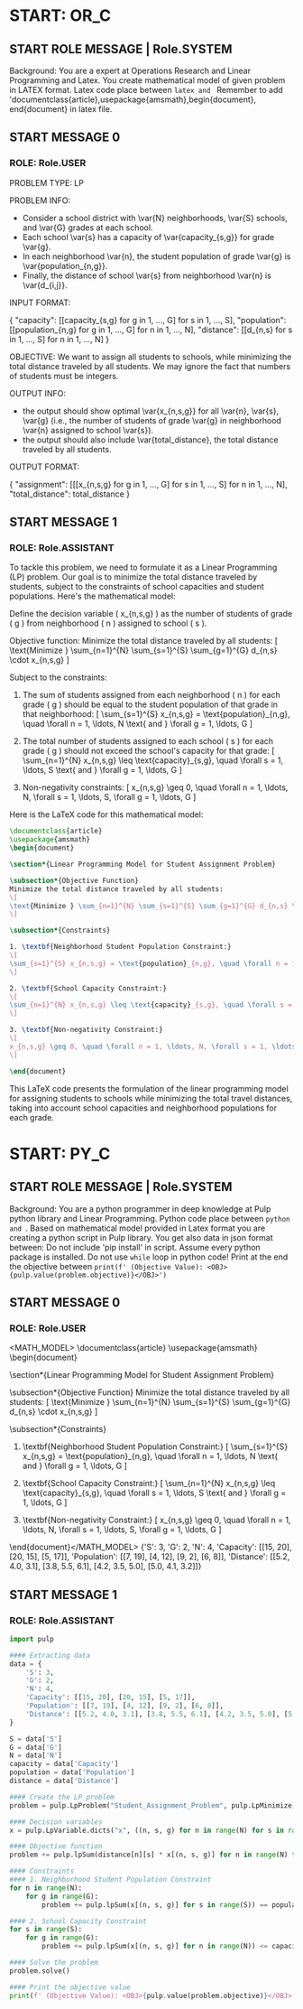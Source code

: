 # START: OR_C 
## START ROLE MESSAGE | Role.SYSTEM 
Background: You are a expert at Operations Research and Linear Programming and Latex. You create mathematical model of given problem in LATEX format. Latex code place between ```latex and ``` Remember to add 'documentclass{article},usepackage{amsmath},begin{document}, end{document} in latex file. 
## START MESSAGE 0 
### ROLE: Role.USER
<DESCRIPTION>
PROBLEM TYPE: LP

PROBLEM INFO: 

- Consider a school district with \var{N} neighborhoods, \var{S} schools, and \var{G} grades at each school.
- Each school \var{s} has a capacity of \var{capacity_{s,g}} for grade \var{g}. 
- In each neighborhood \var{n}, the student population of grade \var{g} is \var{population_{n,g}}. 
- Finally, the distance of school \var{s} from neighborhood \var{n} is \var{d_{i,j}}.

INPUT FORMAT: 

{
    "capacity": [[capacity_{s,g} for g in 1, ..., G] for s in 1, ..., S],
    "population": [[population_{n,g} for g in 1, ..., G] for n in 1, ..., N],
    "distance": [[d_{n,s} for s in 1, ..., S] for n in 1, ..., N]
}

OBJECTIVE: We want to assign all students to schools, while minimizing the total distance traveled by all students. We may ignore the fact that numbers of students must be integers.

OUTPUT INFO:
- the output should show optimal \var{x_{n,s,g}} for all \var{n}, \var{s}, \var{g} (i.e., the number of students of grade \var{g} in neighborhood \var{n} assigned to school \var{s}).
- the output should also include \var{total_distance}, the total distance traveled by all students.

OUTPUT FORMAT:

{
    "assignment": [[[x_{n,s,g} for g in 1, ..., G] for s in 1, ..., S] for n in 1, ..., N],
    "total_distance": total_distance
}

</DESCRIPTION>


## START MESSAGE 1 
### ROLE: Role.ASSISTANT
To tackle this problem, we need to formulate it as a Linear Programming (LP) problem. Our goal is to minimize the total distance traveled by students, subject to the constraints of school capacities and student populations. Here's the mathematical model:

Define the decision variable \( x_{n,s,g} \) as the number of students of grade \( g \) from neighborhood \( n \) assigned to school \( s \).

Objective function:
Minimize the total distance traveled by all students:
\[
\text{Minimize } \sum_{n=1}^{N} \sum_{s=1}^{S} \sum_{g=1}^{G} d_{n,s} \cdot x_{n,s,g}
\]

Subject to the constraints:
1. The sum of students assigned from each neighborhood \( n \) for each grade \( g \) should be equal to the student population of that grade in that neighborhood:
\[
\sum_{s=1}^{S} x_{n,s,g} = \text{population}_{n,g}, \quad \forall n = 1, \ldots, N \text{ and } \forall g = 1, \ldots, G
\]

2. The total number of students assigned to each school \( s \) for each grade \( g \) should not exceed the school's capacity for that grade:
\[
\sum_{n=1}^{N} x_{n,s,g} \leq \text{capacity}_{s,g}, \quad \forall s = 1, \ldots, S \text{ and } \forall g = 1, \ldots, G
\]

3. Non-negativity constraints:
\[
x_{n,s,g} \geq 0, \quad \forall n = 1, \ldots, N, \forall s = 1, \ldots, S, \forall g = 1, \ldots, G
\]

Here is the LaTeX code for this mathematical model:

```latex
\documentclass{article}
\usepackage{amsmath}
\begin{document}

\section*{Linear Programming Model for Student Assignment Problem}

\subsection*{Objective Function}
Minimize the total distance traveled by all students:
\[
\text{Minimize } \sum_{n=1}^{N} \sum_{s=1}^{S} \sum_{g=1}^{G} d_{n,s} \cdot x_{n,s,g}
\]

\subsection*{Constraints}

1. \textbf{Neighborhood Student Population Constraint:}
\[
\sum_{s=1}^{S} x_{n,s,g} = \text{population}_{n,g}, \quad \forall n = 1, \ldots, N \text{ and } \forall g = 1, \ldots, G
\]

2. \textbf{School Capacity Constraint:}
\[
\sum_{n=1}^{N} x_{n,s,g} \leq \text{capacity}_{s,g}, \quad \forall s = 1, \ldots, S \text{ and } \forall g = 1, \ldots, G
\]

3. \textbf{Non-negativity Constraint:}
\[
x_{n,s,g} \geq 0, \quad \forall n = 1, \ldots, N, \forall s = 1, \ldots, S, \forall g = 1, \ldots, G
\]

\end{document}
```

This LaTeX code presents the formulation of the linear programming model for assigning students to schools while minimizing the total travel distances, taking into account school capacities and neighborhood populations for each grade.

# START: PY_C 
## START ROLE MESSAGE | Role.SYSTEM 
Background: You are a python programmer in deep knowledge at Pulp python library and Linear Programming. Python code place between ```python and ```. Based on mathematical model provided in Latex format you are creating a python script in Pulp library. You get also data in json format between: <DATA></DATA> Do not include 'pip install' in script. Assume every python package is installed. Do not use `while` loop in python code! Print at the end the objective between <OBJ></OBJ> `print(f' (Objective Value): <OBJ>{pulp.value(problem.objective)}</OBJ>')` 
## START MESSAGE 0 
### ROLE: Role.USER
<MATH_MODEL>
\documentclass{article}
\usepackage{amsmath}
\begin{document}

\section*{Linear Programming Model for Student Assignment Problem}

\subsection*{Objective Function}
Minimize the total distance traveled by all students:
\[
\text{Minimize } \sum_{n=1}^{N} \sum_{s=1}^{S} \sum_{g=1}^{G} d_{n,s} \cdot x_{n,s,g}
\]

\subsection*{Constraints}

1. \textbf{Neighborhood Student Population Constraint:}
\[
\sum_{s=1}^{S} x_{n,s,g} = \text{population}_{n,g}, \quad \forall n = 1, \ldots, N \text{ and } \forall g = 1, \ldots, G
\]

2. \textbf{School Capacity Constraint:}
\[
\sum_{n=1}^{N} x_{n,s,g} \leq \text{capacity}_{s,g}, \quad \forall s = 1, \ldots, S \text{ and } \forall g = 1, \ldots, G
\]

3. \textbf{Non-negativity Constraint:}
\[
x_{n,s,g} \geq 0, \quad \forall n = 1, \ldots, N, \forall s = 1, \ldots, S, \forall g = 1, \ldots, G
\]

\end{document}</MATH_MODEL>
<DATA>
{'S': 3, 'G': 2, 'N': 4, 'Capacity': [[15, 20], [20, 15], [5, 17]], 'Population': [[7, 19], [4, 12], [9, 2], [6, 8]], 'Distance': [[5.2, 4.0, 3.1], [3.8, 5.5, 6.1], [4.2, 3.5, 5.0], [5.0, 4.1, 3.2]]}</DATA>


## START MESSAGE 1 
### ROLE: Role.ASSISTANT
```python
import pulp

#### Extracting data
data = {
    'S': 3, 
    'G': 2, 
    'N': 4, 
    'Capacity': [[15, 20], [20, 15], [5, 17]], 
    'Population': [[7, 19], [4, 12], [9, 2], [6, 8]], 
    'Distance': [[5.2, 4.0, 3.1], [3.8, 5.5, 6.1], [4.2, 3.5, 5.0], [5.0, 4.1, 3.2]]
}

S = data['S']
G = data['G']
N = data['N']
capacity = data['Capacity']
population = data['Population']
distance = data['Distance']

#### Create the LP problem
problem = pulp.LpProblem("Student_Assignment_Problem", pulp.LpMinimize)

#### Decision variables
x = pulp.LpVariable.dicts("x", ((n, s, g) for n in range(N) for s in range(S) for g in range(G)), lowBound=0, cat='Continuous')

#### Objective function
problem += pulp.lpSum(distance[n][s] * x[(n, s, g)] for n in range(N) for s in range(S) for g in range(G))

#### Constraints
#### 1. Neighborhood Student Population Constraint
for n in range(N):
    for g in range(G):
        problem += pulp.lpSum(x[(n, s, g)] for s in range(S)) == population[n][g], f"Population_Constraint_n{n}_g{g}"

#### 2. School Capacity Constraint
for s in range(S):
    for g in range(G):
        problem += pulp.lpSum(x[(n, s, g)] for n in range(N)) <= capacity[s][g], f"Capacity_Constraint_s{s}_g{g}"

#### Solve the problem
problem.solve()

#### Print the objective value
print(f' (Objective Value): <OBJ>{pulp.value(problem.objective)}</OBJ>')
```


